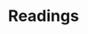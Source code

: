 ---
title: Readings 
layout: collection
permalink: /readings/
collection: readings 
entries_layout: grid
classes: wide
---